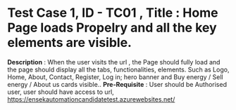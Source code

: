 # Test Case 1, ID - TC01 , Title : Home Page loads Propelry and all the key elements are visible.
**Description** :  When the user visits the url , the Page should fully load and the page should display all the tabs, functionalities, elements. Such as Logo, Home, About, Contact, Register, Log in; hero banner and Buy energy / Sell energy / About us cards visible..
**Pre-Requisite** : User should be Authorised user, user should have access to url, https://ensekautomationcandidatetest.azurewebsites.net/ 
